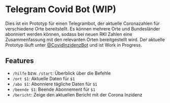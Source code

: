 # Telegram Covid Bot (WIP)
Dies ist ein Prototyp für einen Telegrambot, der aktuelle Coronazahlen für verschiedene Orte bereitstellt.
Es können mehrere Orte und Bundesländer abonniert werden können, sodass bei neuen RKI Zahlen eine Zusammenfassung mit den relevanten Orten bereitgestellt wird.
Der aktuelle Prototyp läuft unter [@CovidInzidenzBot](https://t.me/CovidInzidenzBot) und ist Work in Progress.

## Features
* `/hilfe` bzw. `/start`: Überblick über die Befehle
* `/ort $1`: Aktuelle Daten für `$1`
* `/abo $1`: Abonniere tägliche Daten für `$1`
* `/beende $1`: Beende Abonnement für `$1`
* `/bericht`: Zeige den aktuellen Bericht mit der Corona Inzidenz
